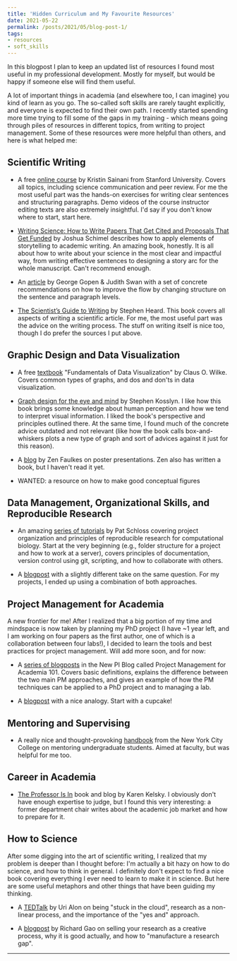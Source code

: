 ```yaml
---
title: 'Hidden Curriculum and My Favourite Resources'
date: 2021-05-22
permalink: /posts/2021/05/blog-post-1/
tags:
- resources
- soft_skills
---
```


In this blogpost I plan to keep an updated list of resources I found most useful in my professional development. Mostly for myself, but would be happy if someone else will find them useful.

A lot of important things in academia (and elsewhere too, I can imagine) you kind of learn as you go. The so-called soft skills are rarely taught explicitly, and everyone is expected to find their own path. I recently started spending more time trying to fill some of the gaps in my training - which means going through piles of resources in different topics, from writing to project management. Some of these resources were more helpful than others, and here is what helped me:


## Scientific Writing
* A free [online course](https://www.coursera.org/learn/sciwrite) by Kristin Sainani from Stanford University. Covers all topics, including science communication and peer review. For me the most useful part was the hands-on exercises for writing clear sentences and structuring paragraphs. Demo videos of the course instructor editing texts are also extremely insightful. I'd say if you don't know where to start, start here.

* [Writing Science: How to Write Papers That Get Cited and Proposals That Get Funded](https://books.google.ca/books/about/Writing_Science.html?id=mPGYHO2QzngC&source=kp_book_description&redir_esc=y) by Joshua Schimel describes how to apply elements of storytelling to academic writing. An amazing book, honestly. It is all about how to write about your science in the most clear and impactful way, from writing effective sentences to designing a story arc for the whole manuscript. Can't recommend enough.

* An [article](https://www.americanscientist.org/blog/the-long-view/the-science-of-scientific-writing) by George Gopen & Judith Swan with a set of concrete recommendations on how to improve the flow by changing structure on the sentence and paragraph levels.

*  [The Scientist’s Guide to Writing](https://scientistseessquirrel.wordpress.com/the-scientists-guide-to-writing/) by Stephen Heard. This book covers all aspects of writing a scientific article. For me, the most useful part was the advice on the writing process. The stuff on writing itself is nice too, though I do prefer the sources I put above.


## Graphic Design and Data Visualization
* A free [textbook](https://clauswilke.com/dataviz/) "Fundamentals of Data Visualization" by Claus O. Wilke. Covers common types of graphs, and dos and don'ts in data visualization.

* [Graph design for the eye and mind](https://psycnet.apa.org/record/2007-09558-000) by Stephen Kosslyn. I like how this book brings some knowledge about human perception and how we tend to interpret visual information. I liked the book's perspective and principles outlined there. At the same time, I found much of the concrete advice outdated and not relevant (like how the book calls box-and-whiskers plots a new type of graph and sort of advices against it just for this reason).

* A [blog](http://betterposters.blogspot.com/) by Zen Faulkes on poster presentations. Zen also has written a book, but I haven't read it yet.
* WANTED: a resource on how to make good conceptual figures

## Data Management, Organizational Skills, and Reproducible Research
* An amazing [series of tutorials](https://riffomonas.org/reproducible_research/) by Pat Schloss covering project organization and principles of reproducible research for computational biology. Start at the very beginning (e.g., folder structure for a project and how to work at a server), covers principles of documentation, version control using git, scripting, and how to collaborate with others.

* A [blogpost](https://bioinformaticsworkbook.org/projectManagement/Intro_projectManagement#gsc.tab=0) with a slightly different take on the same question. For my projects, I ended up using a combination of both approaches.


## Project Management for Academia
A new frontier for me! After I realized that a big portion of my time and mindspace is now taken by planning my PhD project (I have ~1 year left, and I am working on four papers as the first author, one of which is a collaboration between four labs!), I decided to learn the tools and best practices for project management. Will add more soon, and for now:

* A [series of blogposts](https://thenewpi.blogspot.com/2018/03/why-you-should-care-about-project.html?m=1) in the New PI Blog called Project Management for Academia 101. Covers basic definitions, explains the difference between the two main PM approaches, and gives an example of how the PM techniques can be applied to a PhD project and to managing a lab.

* A [blogpost](https://www.intercom.com/blog/start-with-a-cupcake/) with a nice analogy. Start with a cupcake!

## Mentoring and Supervising
* A really nice and thought-provoking [handbook](https://openlab.citytech.cuny.edu/undergraduateresearch/mentoringhandbook/) from the New York City College on mentoring undergraduate students. Aimed at faculty, but was helpful for me too.

## Career in Academia
* [The Professor Is In](https://theprofessorisin.com/) book and blog by Karen Kelsky. I obviously don't have enough expertise to judge, but I found this very interesting: a former department chair writes about the academic job market and how to prepare for it.

## How to Science
After some digging into the art of scientific writing, I realized that my problem is deeper than I thought before: I'm actually a bit hazy on how to do science, and how to think in general. I definitely don't expect to find a nice book covering everything I ever need to learn to make it in science. But here are some useful metaphors and other things that have been guiding my thinking.

* A [TEDTalk](https://www.ted.com/talks/uri_alon_why_science_demands_a_leap_into_the_unknown) by Uri Alon on being "stuck in the cloud", research as a non-linear process, and the importance of the "yes and" approach.

* A [blogpost](http://www.rdgao.com/blog/2020/01/19/) by Richard Gao on selling your research as a creative process, why it is good actually, and how to "manufacture a research gap".


---


